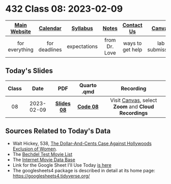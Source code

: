 # 432 Class 08: 2023-02-09

[Main Website](https://thomaselove.github.io/432-2023/) | [Calendar](https://thomaselove.github.io/432-2023/calendar.html) | [Syllabus](https://thomaselove.github.io/432-syllabus-2023/) | [Notes](https://thomaselove.github.io/432-notes/) | [Contact Us](https://thomaselove.github.io/432-2023/contact.html) | [Canvas](https://canvas.case.edu) | [Data and Code](https://github.com/THOMASELOVE/432-data) | [Sources](https://github.com/THOMASELOVE/432-classes-2023/tree/main/sources)
:-----------: | :--------------: | :----------: | :---------: | :-------------: | :-----------: | :------------: |:------:
for everything | for deadlines | expectations | from Dr. Love | ways to get help | lab submission | for downloads | to read

## Today's Slides

Class | Date | PDF | Quarto .qmd | Recording
:---: | :--------: | :------: | :------: | :-------------:
08 | 2023-02-09 | **[Slides 08](https://github.com/THOMASELOVE/432-slides-2023/blob/main/slides08.pdf)** | **[Code 08](https://github.com/THOMASELOVE/432-slides-2023/blob/main/slides08.qmd)** | Visit [Canvas](https://canvas.case.edu/), select **Zoom** and **Cloud Recordings**

## Sources Related to Today's Data

- Walt Hickey, 538, [The Dollar-And-Cents Case Against Hollywoods Exclusion of Women](https://fivethirtyeight.com/features/the-dollar-and-cents-case-against-hollywoods-exclusion-of-women/).
- The [Bechdel Test Movie List](https://bechdeltest.com/)
- The [Internet Movie Data Base](https://www.imdb.com/)
- Link for the Google Sheet I'll Use Today [is here](https://docs.google.com/spreadsheets/d/1ZGbMGxc23pAhBuCDLw_-Xe-6ZlhkaEg6L8HzXxmZgxo/edit?usp=sharing)
- The googlesheets4 package is described in detail at its home page: <https://googlesheets4.tidyverse.org/>
